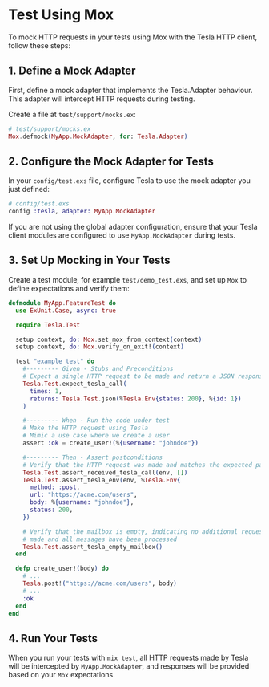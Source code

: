 # Test Using Mox

To mock HTTP requests in your tests using Mox with the Tesla HTTP client,
follow these steps:

## 1. Define a Mock Adapter

First, define a mock adapter that implements the Tesla.Adapter behaviour. This
adapter will intercept HTTP requests during testing.

Create a file at `test/support/mocks.ex`:

```elixir
# test/support/mocks.ex
Mox.defmock(MyApp.MockAdapter, for: Tesla.Adapter)
```

## 2. Configure the Mock Adapter for Tests

In your `config/test.exs` file, configure Tesla to use the mock adapter you
just defined:

```elixir
# config/test.exs
config :tesla, adapter: MyApp.MockAdapter
```

If you are not using the global adapter configuration, ensure that your Tesla
client modules are configured to use `MyApp.MockAdapter` during tests.

## 3. Set Up Mocking in Your Tests

Create a test module, for example `test/demo_test.exs`, and set up `Mox` to
define expectations and verify them:

```elixir
defmodule MyApp.FeatureTest do
  use ExUnit.Case, async: true

  require Tesla.Test

  setup context, do: Mox.set_mox_from_context(context)
  setup context, do: Mox.verify_on_exit!(context)

  test "example test" do
    #--------- Given - Stubs and Preconditions
    # Expect a single HTTP request to be made and return a JSON response
    Tesla.Test.expect_tesla_call(
      times: 1,
      returns: Tesla.Test.json(%Tesla.Env{status: 200}, %{id: 1})
    )

    #--------- When - Run the code under test
    # Make the HTTP request using Tesla
    # Mimic a use case where we create a user
    assert :ok = create_user!(%{username: "johndoe"})

    #--------- Then - Assert postconditions
    # Verify that the HTTP request was made and matches the expected parameters
    Tesla.Test.assert_received_tesla_call(env, [])
    Tesla.Test.assert_tesla_env(env, %Tesla.Env{
      method: :post,
      url: "https://acme.com/users",
      body: %{username: "johndoe"},
      status: 200,
    })

    # Verify that the mailbox is empty, indicating no additional requests were
    # made and all messages have been processed
    Tesla.Test.assert_tesla_empty_mailbox()
  end

  defp create_user!(body) do
    # ...
    Tesla.post!("https://acme.com/users", body)
    # ...
    :ok
  end
end
```

## 4. Run Your Tests

When you run your tests with `mix test`, all HTTP requests made by Tesla will
be intercepted by `MyApp.MockAdapter`, and responses will be provided based
on your `Mox` expectations.
